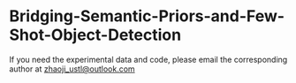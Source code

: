 # Bridging-Semantic-Priors-and-Few-Shot-Object-Detection
If you need the experimental data and code, please email the corresponding author at zhaoji_ustl@outlook.com
